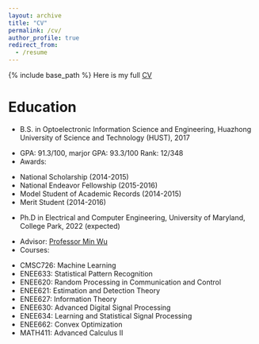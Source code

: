 ```yaml
---
layout: archive
title: "CV"
permalink: /cv/
author_profile: true
redirect_from:
  - /resume
---
```


{% include base_path %}
Here is my full [CV]()

Education
======
* B.S. in Optoelectronic Information Science and Engineering, Huazhong University of Science and Technology (HUST), 2017
+ GPA: 91.3/100, marjor GPA: 93.3/100 Rank: 12/348
+ Awards: 
- National Scholarship (2014-2015)
- National Endeavor Fellowship (2015-2016)
- Model Student of Academic Records (2014-2015)
- Merit Student (2014-2016) 

* Ph.D in Electrical and Computer Engineering, University of Maryland, College Park, 2022 (expected)
+ Advisor: [Professor Min Wu](https://user.eng.umd.edu/~minwu/)
+ Courses: 
- CMSC726: Machine Learning
- ENEE633: Statistical Pattern Recognition
- ENEE620: Random Processing in Communication and Control
- ENEE621: Estimation and Detection Theory
- ENEE627: Information Theory
- ENEE630: Advanced Digital Signal Processing
- ENEE634: Learning and Statistical Signal Processing
- ENEE662: Convex Optimization
- MATH411: Advanced Calculus II


